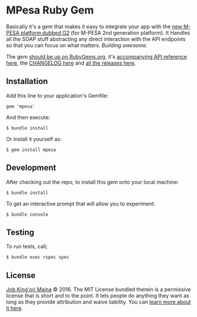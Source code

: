 MPesa Ruby Gem
==============

Basically it's a gem that makes it easy to integrate your app with the [new M-PESA platform dubbed G2][mpesa-api] (for M-PESA 2nd generation platform). It Handles all the SOAP stuff abstracting
any direct interaction with the API endpoints so that you can focus on what
matters. _Building awesome_.

The gem [should be up on RubyGems.org][rubygems-mpesa], it's [accompanying API reference
here][rubydoc-mpesa], the [CHANGELOG here][changelog] and [all the releases here][releases].


Installation
------------

Add this line to your application's Gemfile:

    gem 'mpesa'

And then execute:

    $ bundle install

Or install it yourself as:

    $ gem install mpesa


Development
-----------

After checking out the repo, to install this gem onto your local machine:

    $ bundle install

To get an interactive prompt that will allow you to experiment:

    $ bundle console


Testing
-------

To run tests, call;

    $ bundle exec rspec spec


License
-------

[Job King'ori Maina](http://kingori.co/) © 2016. The MIT License bundled therein
is a permissive license that is short and to the point. It lets people do
anything they want as long as they provide attribution and waive liability. You
can [learn more about it here][mit-license].

[changelog]: https://raw.githubusercontent.com/itsmrwave/mpesa-gem/master/CHANGELOG.md
[mit-license]: http://choosealicense.com/licenses/mit
[mpesa-api]: http://www.safaricom.co.ke/business/corporate/m-pesa-payments-services/m-pesa-api
[releases]: https://github.com/itsmrwave/pesapal-gem/releases
[rubydoc-mpesa]: http://rubydoc.info/gems/mpesa
[rubygems-mpesa]: http://rubygems.org/gems/mpesa
